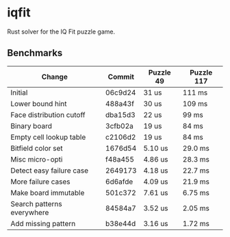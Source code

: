 # iqfit
Rust solver for the IQ Fit puzzle game.

## Benchmarks

| Change                     | Commit  | Puzzle 49 | Puzzle 117 |
| -------------------------- | ------  | --------- | ---------- |
| Initial                    | 06c9d24 | 31 us     | 111 ms     |
| Lower bound hint           | 488a43f | 30 us     | 109 ms     |
| Face distribution cutoff   | dba15d3 | 22 us     | 99 ms      |
| Binary board               | 3cfb02a | 19 us     | 84 ms      |
| Empty cell lookup table    | c2106d2 | 19 us     | 84 ms      |
| Bitfield color set         | 1676d54 | 5.10 us   | 29.0 ms    |
| Misc micro-opti            | f48a455 | 4.86 us   | 28.3 ms    |
| Detect easy failure case   | 2649173 | 4.18 us   | 22.7 ms    |
| More failure cases         | 6d6afde | 4.09 us   | 21.9 ms    |
| Make board immutable       | 501c372 | 7.61 us   | 6.75 ms    |
| Search patterns everywhere | 84584a7 | 3.52 us   | 2.05 ms    |
| Add missing pattern        | b38e44d | 3.16 us   | 1.72 ms    |
